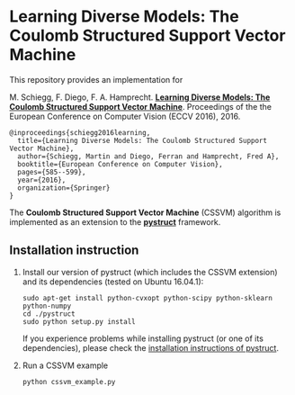 # Learning Diverse Models: The Coulomb Structured Support Vector Machine

This repository provides an implementation for 

M. Schiegg, F. Diego, F. A. Hamprecht. 
   [**Learning Diverse Models: The Coulomb Structured Support Vector Machine**](https://hci.iwr.uni-heidelberg.de/node/6081). Proceedings of the the European 
   Conference on Computer Vision (ECCV 2016), 2016. 

```
@inproceedings{schiegg2016learning,
  title={Learning Diverse Models: The Coulomb Structured Support Vector Machine},
  author={Schiegg, Martin and Diego, Ferran and Hamprecht, Fred A},
  booktitle={European Conference on Computer Vision},
  pages={585--599},
  year={2016},
  organization={Springer}
}
```

The **Coulomb Structured Support Vector Machine** (CSSVM) algorithm is implemented as an extension to the [**pystruct**](https://github.com/pystruct/pystruct) framework. 

## Installation instruction

1. Install our version of pystruct (which includes the CSSVM extension) and its dependencies (tested on Ubuntu 16.04.1):
	```
	sudo apt-get install python-cvxopt python-scipy python-sklearn python-numpy
	cd ./pystruct
	sudo python setup.py install
	```
	If you experience problems while installing pystruct (or one of its dependencies), please check the [installation instructions of pystruct](http://pystruct.github.io/installation.html).

2. Run a CSSVM example
	```
	python cssvm_example.py 
	```
